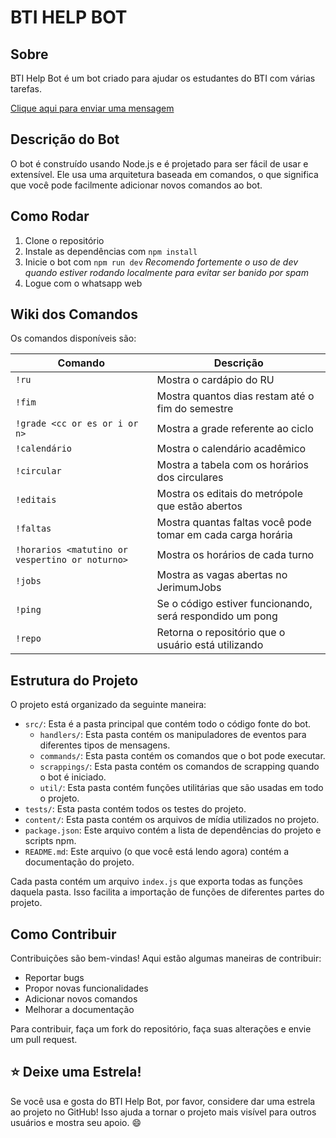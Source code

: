 # BTI HELP BOT

## Sobre

BTI Help Bot é um bot criado para ajudar os estudantes do BTI com várias tarefas. 

[Clique aqui para enviar uma mensagem](https://wa.me/558486735862?text=!help)

## Descrição do Bot

O bot é construído usando Node.js e é projetado para ser fácil de usar e extensível. Ele usa uma arquitetura baseada em comandos, o que significa que você pode facilmente adicionar novos comandos ao bot.

## Como Rodar

1. Clone o repositório
2. Instale as dependências com `npm install`
3. Inicie o bot com `npm run dev`
*Recomendo fortemente o uso de dev quando estiver rodando localmente para evitar ser banido por spam*
4. Logue com o whatsapp web

## Wiki dos Comandos

Os comandos disponíveis são:

| Comando | Descrição |
|---------|-----------|
| `!ru`   | Mostra o cardápio do RU |
| `!fim`  | Mostra quantos dias restam até o fim do semestre |
| `!grade <cc or es or i or n>` | Mostra a grade referente ao ciclo  |
| `!calendário` | Mostra o calendário acadêmico  |
| `!circular` | Mostra a tabela com os horários dos circulares |
| `!editais` | Mostra os editais do metrópole que estão abertos |
| `!faltas` | Mostra quantas faltas você pode tomar em cada carga horária |
| `!horarios <matutino or vespertino or noturno>` | Mostra os horários de cada turno |
| `!jobs` | Mostra as vagas abertas no JerimumJobs |
| `!ping` | Se o código estiver funcionando, será respondido um pong |
| `!repo` | Retorna o repositório que o usuário está utilizando | 

## Estrutura do Projeto

O projeto está organizado da seguinte maneira:

- `src/`: Esta é a pasta principal que contém todo o código fonte do bot.
  - `handlers/`: Esta pasta contém os manipuladores de eventos para diferentes tipos de mensagens.
  - `commands/`: Esta pasta contém os comandos que o bot pode executar.
  - `scrappings/`: Esta pasta contém os comandos de scrapping quando o bot é iniciado.
  - `util/`: Esta pasta contém funções utilitárias que são usadas em todo o projeto.
- `tests/`: Esta pasta contém todos os testes do projeto.
- `content/`: Esta pasta contém os arquivos de mídia utilizados no projeto.
- `package.json`: Este arquivo contém a lista de dependências do projeto e scripts npm.
- `README.md`: Este arquivo (o que você está lendo agora) contém a documentação do projeto.

Cada pasta contém um arquivo `index.js` que exporta todas as funções daquela pasta. Isso facilita a importação de funções de diferentes partes do projeto.

## Como Contribuir

Contribuições são bem-vindas! Aqui estão algumas maneiras de contribuir:

- Reportar bugs
- Propor novas funcionalidades
- Adicionar novos comandos
- Melhorar a documentação

Para contribuir, faça um fork do repositório, faça suas alterações e envie um pull request.

## :star: Deixe uma Estrela!

Se você usa e gosta do BTI Help Bot, por favor, considere dar uma estrela ao projeto no GitHub! Isso ajuda a tornar o projeto mais visível para outros usuários e mostra seu apoio. :smile:

